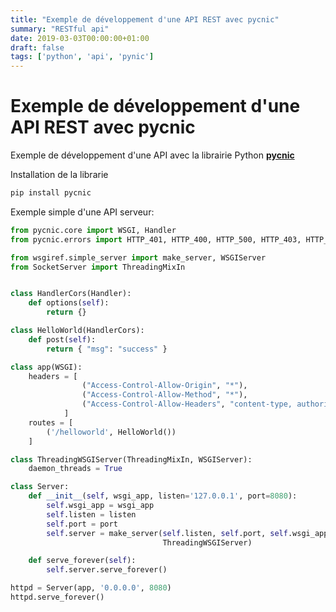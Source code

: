 ```yaml
---
title: "Exemple de développement d'une API REST avec pycnic"
summary: "RESTful api"
date: 2019-03-03T00:00:00+01:00
draft: false
tags: ['python', 'api', 'pynic']
---
```


# Exemple de développement d'une API REST avec pycnic

Exemple de développement d'une API avec la librairie Python **[pycnic](http://pycnic.nullism.com/)**

Installation de la librarie

```python
pip install pycnic
```

Exemple simple d'une API serveur:

```python
from pycnic.core import WSGI, Handler
from pycnic.errors import HTTP_401, HTTP_400, HTTP_500, HTTP_403, HTTP_404

from wsgiref.simple_server import make_server, WSGIServer
from SocketServer import ThreadingMixIn


class HandlerCors(Handler):
    def options(self):
        return {}

class HelloWorld(HandlerCors):
    def post(self):
	    return { "msg": "success" }

class app(WSGI):
    headers = [
                ("Access-Control-Allow-Origin", "*"),
                ("Access-Control-Allow-Method", "*"),
                ("Access-Control-Allow-Headers", "content-type, authorization"),
            ]
    routes = [
        ('/helloworld', HelloWorld())
    ]

class ThreadingWSGIServer(ThreadingMixIn, WSGIServer):
    daemon_threads = True

class Server:
    def __init__(self, wsgi_app, listen='127.0.0.1', port=8080):
        self.wsgi_app = wsgi_app
        self.listen = listen
        self.port = port
        self.server = make_server(self.listen, self.port, self.wsgi_app,
                                  ThreadingWSGIServer)

    def serve_forever(self):
        self.server.serve_forever()

httpd = Server(app, '0.0.0.0', 8080)
httpd.serve_forever()
```
